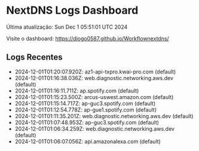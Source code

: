 # NextDNS Logs Dashboard

Última atualização: Sun Dec  1 05:51:01 UTC 2024

Visite o dashboard: https://diogo0587.github.io/Workflownextdns/

## Logs Recentes

- 2024-12-01T01:20:07.920Z: az1-api-txpro.kwai-pro.com (default)
- 2024-12-01T01:16:38.036Z: web.diagnostic.networking.aws.dev (default)
- 2024-12-01T01:16:11.711Z: ap.spotify.com (default)
- 2024-12-01T01:15:23.500Z: arcus-uswest.amazon.com (default)
- 2024-12-01T01:15:14.717Z: ap-guc3.spotify.com (default)
- 2024-12-01T01:12:54.778Z: ap-gue1.spotify.com (default)
- 2024-12-01T01:11:35.201Z: web.diagnostic.networking.aws.dev (default)
- 2024-12-01T01:07:48.953Z: ap-guc3.spotify.com (default)
- 2024-12-01T01:06:34.259Z: web.diagnostic.networking.aws.dev (default)
- 2024-12-01T01:06:07.056Z: api.amazonalexa.com (default)
